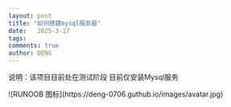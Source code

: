 ```yaml
---
layout: post
title: "如何搭建mysql服务器"
date:   2025-3-17
tags: 
comments: true
author: DENG
---
```

<p>说明：该项目目前处在测试阶段 目前仅安装Mysql服务</p>
![RUNOOB 图标](https://deng-0706.guthub.io/images/avatar.jpg)
